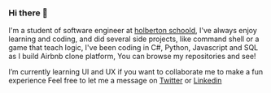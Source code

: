 ### Hi there 👋

I'm a student of software engineer at [holberton schoold](https://www.holbertonschool.com/co), I've always enjoy learning and coding, and did several side projects, like command shell or a game that teach logic, I've been coding in C#, Python, Javascript and SQL as I build Airbnb clone platform, You can browse my repositories and see! 

I’m currently learning UI and UX if you want to collaborate me to make a fun experience Feel free to let me a message on [Twitter](https://twitter.com/Alafresh1) or [Linkedin](https://www.linkedin.com/in/juangcc/)

<!--
**Alafresh/Alafresh** is a ✨ _special_ ✨ repository because its `README.md` (this file) appears on your GitHub profile.

Here are some ideas to get you started:

- 🔭 I’m currently working on ...
- 🌱 I’m currently learning ...
- 👯 I’m looking to collaborate on ...
- 🤔 I’m looking for help with ...
- 💬 Ask me about ...
- 📫 How to reach me: ...
- 😄 Pronouns: ...
- ⚡ Fun fact: ...
-->
